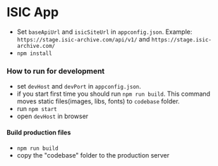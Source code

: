 ISIC App
===================

- Set ```baseApiUrl``` and ```isicSiteUrl``` in ```appconfig.json```.
Example: ```https://stage.isic-archive.com/api/v1/``` and ```https://stage.isic-archive.com/```
- ```npm install```

### How to run for development

- set ```devHost``` and ```devPort``` in ```appconfig.json```.
- if you start first time you should run ```npm run build```. This command moves static files(images, libs, fonts) to ```codebase``` folder.
- run ```npm start```
- open ```devHost``` in browser


#### Build production files



- ```npm run build```
- copy the "codebase" folder to the production server


